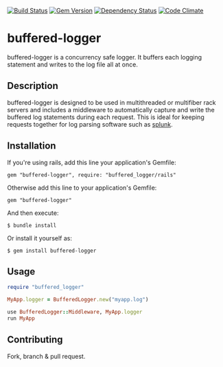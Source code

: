 [![Build Status](https://secure.travis-ci.org/samuelkadolph/buffered-logger.png?branch=master)](http://travis-ci.org/samuelkadolph/buffered-logger)
[![Gem Version](https://badge.fury.io/rb/buffered-logger.png)](http://badge.fury.io/rb/buffered-logger)
[![Dependency Status](https://gemnasium.com/samuelkadolph/buffered-logger.png)](https://gemnasium.com/samuelkadolph/buffered-logger)
[![Code Climate](https://codeclimate.com/github/samuelkadolph/buffered-logger.png)](https://codeclimate.com/github/samuelkadolph/buffered-logger)

# buffered-logger

buffered-logger is a concurrency safe logger. It buffers each logging statement and writes to the log file all at once.

## Description

buffered-logger is designed to be used in multithreaded or multifiber rack servers and includes a middleware to
automatically capture and write the buffered log statements during each request. This is ideal for keeping requests together
for log parsing software such as [splunk](http://www.splunk.com/).

## Installation

If you're using rails, add this line your application's Gemfile:

    gem "buffered-logger", require: "buffered_logger/rails"

Otherwise add this line to your application's Gemfile:

    gem "buffered-logger"

And then execute:

    $ bundle install

Or install it yourself as:

    $ gem install buffered-logger

## Usage

```ruby
require "buffered_logger"

MyApp.logger = BufferedLogger.new("myapp.log")

use BufferedLogger::Middleware, MyApp.logger
run MyApp
```

## Contributing

Fork, branch & pull request.
